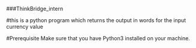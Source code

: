 ###ThinkBridge_intern

#this is a python program which returns the output in words for the input currency value

#Prerequisite 
Make sure that you have Python3 installed on your machine.
